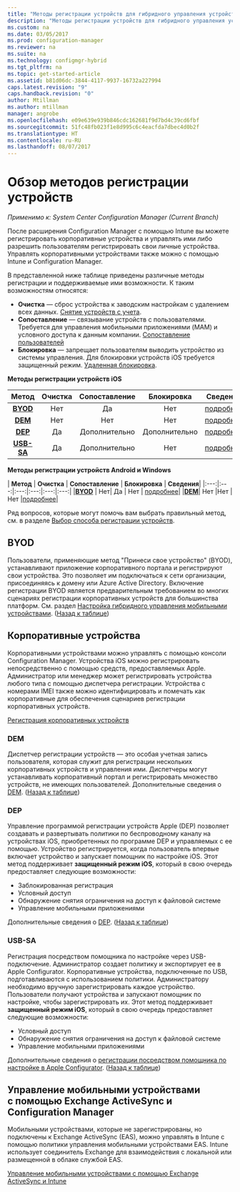 ```yaml
---
title: "Методы регистрации устройств для гибридного управления устройствами | Документация Майкрософт"
description: "Методы регистрации устройств для гибридного управления устройствами"
ms.custom: na
ms.date: 03/05/2017
ms.prod: configuration-manager
ms.reviewer: na
ms.suite: na
ms.technology: configmgr-hybrid
ms.tgt_pltfrm: na
ms.topic: get-started-article
ms.assetid: b81d06dc-3844-4117-9937-16732a227994
caps.latest.revision: "9"
caps.handback.revision: "0"
author: Mtillman
ms.author: mtillman
manager: angrobe
ms.openlocfilehash: e09e639e939b846cdc162681f9d7bd4c39cd6fbf
ms.sourcegitcommit: 51fc48fb023f1e8d995c6c4eacfda7dbec4d0b2f
ms.translationtype: HT
ms.contentlocale: ru-RU
ms.lasthandoff: 08/07/2017
---
```

# <a name="overview-of-device-enrollment-methods"></a>Обзор методов регистрации устройств

*Применимо к: System Center Configuration Manager (Current Branch)*

После расширения Configuration Manager с помощью Intune вы можете регистрировать корпоративные устройства и управлять ими либо разрешить пользователям регистрировать свои личные устройства. Управлять корпоративными устройствами также можно с помощью Intune и Configuration Manager.

В представленной ниже таблице приведены различные методы регистрации и поддерживаемые ими возможности. К таким возможностям относятся:
- **Очистка** — сброс устройства к заводским настройкам с удалением всех данных. [Снятие устройств с учета](../deploy-use/wipe-lock-reset-devices.md).
- **Сопоставление** — связывание устройств с пользователями. Требуется для управления мобильными приложениями (MAM) и условного доступа к данным компании. [Сопоставление пользователей](../deploy-use/user-affinity-for-hybrid-managed-devices.md)
- **Блокировка** — запрещает пользователям выводить устройство из системы управления. Для блокировки устройств iOS требуется защищенный режим. [Удаленная блокировка](../deploy-use/wipe-lock-reset-devices.md#remote-lock).

**Методы регистрации устройств iOS**

| **Метод** |  **Очистка** |  **Сопоставление**    |   **Блокировка** | **Сведения** |
|:---:|:---:|:---:|:---:|:---:|
|**[BYOD](#byod)** | Нет|    Да |   Нет | [подробнее](../deploy-use/enable-platform-enrollment.md)|
|**[DEM](#dem)**|   Нет |Нет |Нет  | [подробнее](../deploy-use/enroll-devices-with-device-enrollment-manager.md)|
|**[DEP](#dep)**|   Да |   Дополнительно |  Дополнительно|[подробнее](../deploy-use/ios-device-enrollment-program-for-hybrid.md)|
|**[USB-SA](#usb-sa)**| Да |   Дополнительно |  Нет| [подробнее](../deploy-use/ios-hybrid-enrollment-using-apple-configurator.md)|

**Методы регистрации устройств Android и Windows**

| **Метод** |  **Очистка** |  **Сопоставление**    |   **Блокировка** | **Сведения**|
|:---:|:---:|:---:|:---:|:---:|:---:|
|**[BYOD](#byod)** | Нет|    Да |   Нет | [подробнее](../deploy-use/enroll-hybrid-windows.md)|
|**[DEM](#dem)**|   Нет |Нет |Нет  |[подробнее](../deploy-use/enroll-devices-with-device-enrollment-manager.md)|

Ряд вопросов, которые могут помочь вам выбрать правильный метод, см. в разделе [Выбор способа регистрации устройств](/intune/get-started/choose-how-to-enroll-devices1).

## <a name="byod"></a>BYOD
Пользователи, применяющие метод "Принеси свое устройство" (BYOD), устанавливают приложение корпоративного портала и регистрируют свои устройства. Это позволяет им подключаться к сети организации, присоединяясь к домену или Azure Active Directory. Включение регистрации BYOD является предварительным требованием во многих сценариях регистрации корпоративных устройств для большинства платформ. См. раздел [Настройка гибридного управления мобильными устройствами](../deploy-use/setup-hybrid-mdm.md). ([Назад к таблице](#overview-of-device-enrollment-methods))

## <a name="corporate-owned-devices"></a>Корпоративные устройства
Корпоративными устройствами можно управлять с помощью консоли Configuration Manager. Устройства iOS можно регистрировать непосредственно с помощью средств, предоставляемых Apple. Администратор или менеджер может регистрировать устройства любого типа с помощью диспетчера регистрации. Устройства с номерами IMEI также можно идентифицировать и помечать как корпоративные для обеспечения сценариев регистрации корпоративных устройств.

[Регистрация корпоративных устройств](../deploy-use/enroll-company-owned-devices.md)

### <a name="dem"></a>DEM
Диспетчер регистрации устройств — это особая учетная запись пользователя, которая служит для регистрации нескольких корпоративных устройств и управления ими. Диспетчеры могут устанавливать корпоративный портал и регистрировать множество устройств, не имеющих пользователей. Дополнительные сведения о [DEM](../deploy-use/enroll-devices-with-device-enrollment-manager.md). ([Назад к таблице](#overview-of-device-enrollment-methods))

### <a name="dep"></a>DEP
Управление программой регистрации устройств Apple (DEP) позволяет создавать и развертывать политики по беспроводному каналу на устройствах iOS, приобретенных по программе DEP и управляемых с ее помощью. Устройство регистрируется, когда пользователь впервые включает устройство и запускает помощник по настройке iOS. Этот метод поддерживает **защищенный режим iOS**, который в свою очередь предоставляет следующие возможности:
  - Заблокированная регистрация
  - Условный доступ
  - Обнаружение снятия ограничения на доступ к файловой системе
  - Управление мобильными приложениями

Дополнительные сведения о [DEP](../deploy-use/ios-device-enrollment-program-for-hybrid.md). ([Назад к таблице](#overview-of-device-enrollment-methods))

### <a name="usb-sa"></a>USB-SA
Регистрация посредством помощника по настройке через USB-подключение. Администратор создает политику и экспортирует ее в Apple Configurator. Корпоративные устройства, подключенные по USB, подготавливаются с использованием политики. Администратору необходимо вручную зарегистрировать каждое устройство. Пользователи получают устройства и запускают помощник по настройке, чтобы зарегистрировать их. Этот метод поддерживает **защищенный режим iOS**, который в свою очередь предоставляет следующие возможности:
  - Условный доступ
  - Обнаружение снятия ограничения на доступ к файловой системе
  - Управление мобильными приложениями

Дополнительные сведения о [регистрации посредством помощника по настройке в Apple Configurator](../deploy-use/ios-hybrid-enrollment-using-apple-configurator.md). ([Назад к таблице](#overview-of-device-enrollment-methods))

## <a name="mobile-device-management-with-exchange-activesync-and-configuration-manager"></a>Управление мобильными устройствами с помощью Exchange ActiveSync и Configuration Manager
Мобильными устройствами, которые не зарегистрированы, но подключены к Exchange ActiveSync (EAS), можно управлять в Intune с помощью политики управления мобильными устройствами EAS. Intune использует соединитель Exchange для взаимодействия с локальной или размещенной в облаке службой EAS.

[Управление мобильными устройствами с помощью Exchange ActiveSync и Intune](../deploy-use/manage-mobile-devices-with-exchange-activesync.md)
